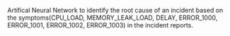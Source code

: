 Artifical Neural Network to identify the root cause of an incident based on the symptoms(CPU_LOAD, MEMORY_LEAK_LOAD, DELAY, ERROR_1000,	ERROR_1001,	ERROR_1002,	ERROR_1003) in the incident reports.
